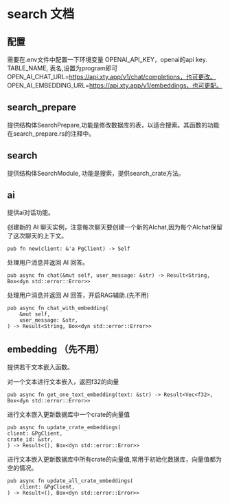 # search 文档

## 配置
需要在.env文件中配置一下环境变量
OPENAI_API_KEY，openai的api key.
TABLE_NAME, 表名,设置为program即可
OPEN_AI_CHAT_URL=https://api.xty.app/v1/chat/completions，也可更改。
OPEN_AI_EMBEDDING_URL=https://api.xty.app/v1/embeddings，也可更配。

## search_prepare
提供结构体SearchPrepare,功能是修改数据库的表，以适合搜索。其函数的功能在search_prepare.rs的注释中。

## search
提供结构体SearchModule, 功能是搜索，提供search_crate方法。

## ai
提供ai对话功能。

创建新的 AI 聊天实例，注意每次聊天要创建一个新的AIchat,因为每个AIchat保留了这次聊天的上下文。

    pub fn new(client: &'a PgClient) -> Self

处理用户消息并返回 AI 回答。

    pub async fn chat(&mut self, user_message: &str) -> Result<String, Box<dyn std::error::Error>> 

处理用户消息并返回 AI 回答，开启RAG辅助.(先不用)

    pub async fn chat_with_embedding(
        &mut self,
        user_message: &str,
    ) -> Result<String, Box<dyn std::error::Error>> 

## embedding （先不用）
提供若干文本嵌入函数。

对一个文本进行文本嵌入，返回f32的向量

    pub async fn get_one_text_embedding(text: &str) -> Result<Vec<f32>,  Box<dyn std::error::Error>>

进行文本嵌入更新数据库中一个crate的向量值

    pub async fn update_crate_embeddings(
    client: &PgClient,
    crate_id: &str,
    ) -> Result<(), Box<dyn std::error::Error>>

进行文本嵌入更新数据库中所有crate的向量值,常用于初始化数据库，向量值都为空的情况。

    pub async fn update_all_crate_embeddings(
        client: &PgClient,
    ) -> Result<(), Box<dyn std::error::Error>> 

